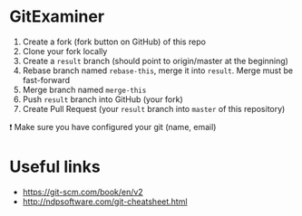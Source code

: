 # GitExaminer

1. Create a fork (fork button on GitHub) of this repo
1. Clone your fork locally
1. Create a `result` branch (should point to origin/master at the beginning)
1. Rebase branch named `rebase-this`, merge it into `result`. Merge must be fast-forward
1. Merge branch named `merge-this`
1. Push `result` branch into GitHub (your fork)
1. Create Pull Request (your `result` branch into `master` of this repository)

:exclamation: Make sure you have configured your git (name, email)

# Useful links

* https://git-scm.com/book/en/v2
* http://ndpsoftware.com/git-cheatsheet.html
